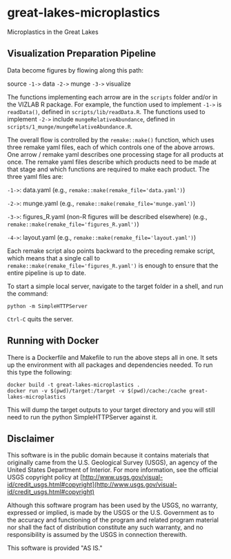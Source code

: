 # great-lakes-microplastics
Microplastics in the Great Lakes


Visualization Preparation Pipeline
----------------------------------

Data become figures by flowing along this path:

source `-1->` data `-2->` munge `-3->` visualize

The functions implementing each arrow are in the `scripts` folder and/or in the VIZLAB R package. For example, the function used to implement `-1->` is `readData()`, defined in `scripts/lib/readData.R`. The functions used to implement `-2->` include `mungeRelativeAbundance`, defined in `scripts/1_munge/mungeRelativeAbundance.R`.

The overall flow is controlled by the `remake::make()` function, which uses three remake yaml files, each of which controls one of the above arrows. One arrow / remake yaml describes one processing stage for all products at once. The remake yaml files describe which products need to be made at that stage and which functions are required to make each product. The three yaml files are:

`-1->`: data.yaml (e.g., `remake::make(remake_file='data.yaml')`)

`-2->`: munge.yaml (e.g., `remake::make(remake_file='munge.yaml')`)

`-3->`: figures_R.yaml (non-R figures will be described elsewhere) (e.g., `remake::make(remake_file='figures_R.yaml')`)

`-4->`: layout.yaml (e.g., `remake::make(remake_file='layout.yaml')`)

Each remake script also points backward to the preceding remake script, which means that a single call to `remake::make(remake_file='figures_R.yaml')` is enough to ensure that the entire pipeline is up to date.

To start a simple local server, navigate to the target folder in a shell, and run the command:

```
python -m SimpleHTTPServer
```
`Ctrl-C` quits the server. 

Running with Docker
-------------------

There is a Dockerfile and Makefile to run the above steps all in one.  It sets up the environment with all packages and dependencies needed.  To run this type the following:

```
docker build -t great-lakes-microplastics .
docker run -v $(pwd)/target:/target -v $(pwd)/cache:/cache great-lakes-microplastics
```

This will dump the target outputs to your target directory and you will still need to run the python SimpleHTTPServer against it.

Disclaimer
----------
This software is in the public domain because it contains materials that originally came from the U.S. Geological Survey  (USGS), an agency of the United States Department of Interior. For more information, see the official USGS copyright policy at [http://www.usgs.gov/visual-id/credit_usgs.html#copyright](http://www.usgs.gov/visual-id/credit_usgs.html#copyright)

Although this software program has been used by the USGS, no warranty, expressed or implied, is made by the USGS or the U.S. Government as to the accuracy and functioning of the program and related program material nor shall the fact of distribution constitute any such warranty, and no responsibility is assumed by the USGS in connection therewith.

This software is provided "AS IS."
